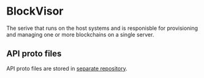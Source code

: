 # BlockVisor

The serive that runs on the host systems and is responisble for provisioning and managing one or more blockchains on a single server.

## API proto files

API proto files are stored in [separate repository](https://github.com/blockjoy/api-proto).
